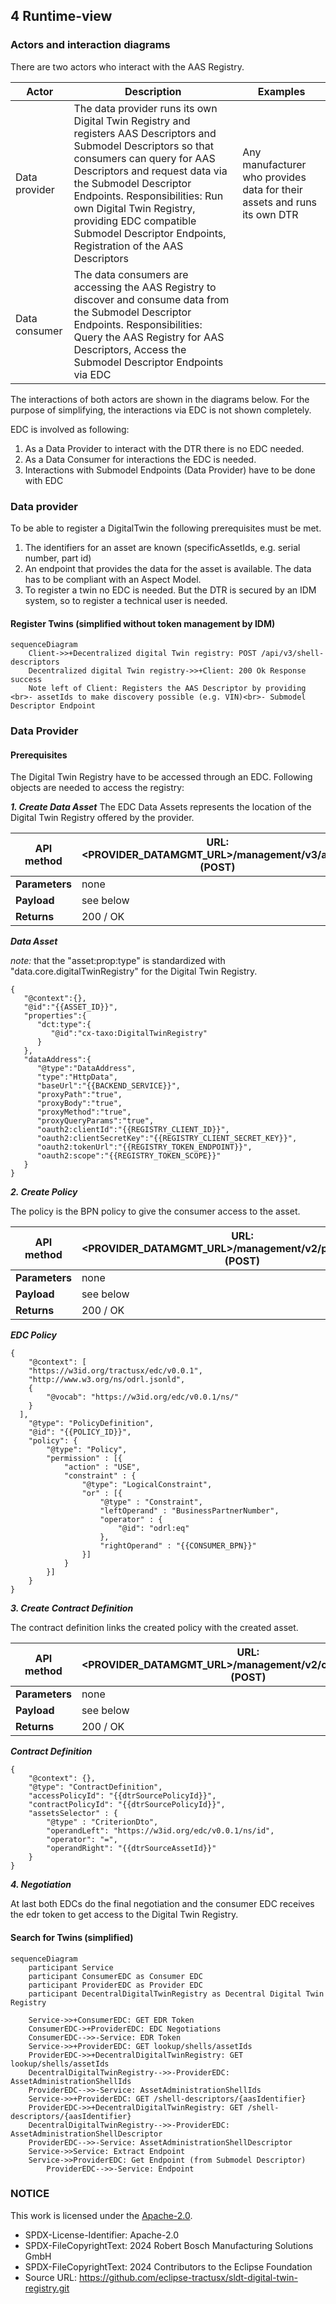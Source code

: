 ## 4 Runtime-view

### Actors and interaction diagrams
There are two actors who interact with the AAS Registry.

| Actor         | 	Description                                                                                                                                                                                                                                                                                                                                                     | Examples                                                                 |
|---------------|------------------------------------------------------------------------------------------------------------------------------------------------------------------------------------------------------------------------------------------------------------------------------------------------------------------------------------------------------------------|--------------------------------------------------------------------------|
| Data provider | The data provider runs its own Digital Twin Registry and registers AAS Descriptors and Submodel Descriptors so that consumers can query for AAS Descriptors and request data via the Submodel Descriptor Endpoints. Responsibilities: Run own Digital Twin Registry, providing EDC compatible Submodel Descriptor Endpoints, Registration of the AAS Descriptors | Any manufacturer who provides data for their assets and runs its own DTR |
| Data consumer | The data consumers are accessing the AAS Registry to discover and consume data from the Submodel Descriptor Endpoints. Responsibilities: Query the AAS Registry for AAS Descriptors, Access the Submodel Descriptor Endpoints via EDC                                                                                                                            |                                                                          |


The interactions of both actors are shown in the diagrams below.
For the purpose of simplifying, the interactions via EDC is not shown completely.

EDC is involved as following:
1. As a Data Provider to interact with the DTR there is no EDC needed.
2. As a Data Consumer for interactions the EDC is needed.
3. Interactions with Submodel Endpoints (Data Provider) have to be done with EDC

### Data provider
To be able to register a DigitalTwin the following prerequisites must be met.
1. The identifiers for an asset are known (specificAssetIds, e.g. serial number, part id)
2. An endpoint that provides the data for the asset is available. The data has to be compliant with an Aspect Model.
3. To register a twin no EDC is needed. But the DTR is secured by an IDM system, so to register a technical user is needed.

#### Register Twins (simplified without token management by IDM)

```mermaid
sequenceDiagram
    Client->>+Decentralized digital Twin registry: POST /api/v3/shell-descriptors
    Decentralized digital Twin registry->>+Client: 200 Ok Response success
    Note left of Client: Registers the AAS Descriptor by providing <br>- assetIds to make discovery possible (e.g. VIN)<br>- Submodel Descriptor Endpoint 
```

### Data Provider

#### Prerequisites
The Digital Twin Registry have to be accessed through an EDC. Following objects are needed to access the registry:

***1. Create Data Asset***
The EDC Data Assets represents the location of the Digital Twin Registry offered by the provider.

| API method     | URL: <PROVIDER_DATAMGMT_URL>/management/v3/assets (POST) |
|----------------|----------------------------------------------------------|
| **Parameters** | none                                                     |
| **Payload**    | see below                                                |
| **Returns**    | 200 / OK                                                 |

***Data Asset***

_note:_ that the "asset:prop:type" is standardized with "data.core.digitalTwinRegistry" for the Digital Twin Registry.

```
{
   "@context":{},
   "@id":"{{ASSET_ID}}",
   "properties":{
      "dct:type":{
         "@id":"cx-taxo:DigitalTwinRegistry"
      }
   },
   "dataAddress":{
      "@type":"DataAddress",
      "type":"HttpData",
      "baseUrl":"{{BACKEND_SERVICE}}",
      "proxyPath":"true",
      "proxyBody":"true",
      "proxyMethod":"true",
      "proxyQueryParams":"true",
      "oauth2:clientId":"{{REGISTRY_CLIENT_ID}}",
      "oauth2:clientSecretKey":"{{REGISTRY_CLIENT_SECRET_KEY}}",
      "oauth2:tokenUrl":"{{REGISTRY_TOKEN_ENDPOINT}}",
      "oauth2:scope":"{{REGISTRY_TOKEN_SCOPE}}"
   }
}
```

***2. Create Policy***

The policy is the BPN policy to give the consumer access to the asset.

| API method     | URL: <PROVIDER_DATAMGMT_URL>/management/v2/policydefinitions (POST) |
   |----------------|---------------------------------------------------|
| **Parameters** | none                                              |
| **Payload**    | see below                                         |
| **Returns**    | 200 / OK                                          |

***EDC Policy***

```
{
    "@context": [
    "https://w3id.org/tractusx/edc/v0.0.1",
    "http://www.w3.org/ns/odrl.jsonld",
    {
        "@vocab": "https://w3id.org/edc/v0.0.1/ns/"
    }
  ],
    "@type": "PolicyDefinition",
    "@id": "{{POLICY_ID}}",
    "policy": {
		"@type": "Policy",
		"permission" : [{
			"action" : "USE",
			"constraint" : {
				"@type": "LogicalConstraint",
				"or" : [{
					"@type" : "Constraint",
					"leftOperand" : "BusinessPartnerNumber",
					"operator" : {
                        "@id": "odrl:eq"
                    },
					"rightOperand" : "{{CONSUMER_BPN}}"
				}]
			}
		}]
    }
}
```

***3. Create Contract Definition***

The contract definition links the created policy with the created asset.

| API method     | URL: <PROVIDER_DATAMGMT_URL>/management/v2/contractdefinitions (POST) | 
   |----------------|--------------------------------------------------------------|
| **Parameters** | none                                                         |
| **Payload**    | see below                                                    |
| **Returns**    | 200 / OK                                                     |


***Contract Definition***

```
{
    "@context": {},
    "@type": "ContractDefinition",
    "accessPolicyId": "{{dtrSourcePolicyId}}",
    "contractPolicyId": "{{dtrSourcePolicyId}}",
    "assetsSelector" : {
        "@type" : "CriterionDto",
        "operandLeft": "https://w3id.org/edc/v0.0.1/ns/id",
        "operator": "=",
        "operandRight": "{{dtrSourceAssetId}}"
    }
}
```

***4. Negotiation***

At last both EDCs do the final negotiation and the consumer EDC receives the edr token to get access to the Digital Twin Registry.


#### Search for Twins (simplified)
```mermaid
sequenceDiagram
    participant Service
    participant ConsumerEDC as Consumer EDC
    participant ProviderEDC as Provider EDC
    participant DecentralDigitalTwinRegistry as Decentral Digital Twin Registry

    Service->>+ConsumerEDC: GET EDR Token
    ConsumerEDC->+ProviderEDC: EDC Negotiations
    ConsumerEDC-->>-Service: EDR Token
    Service->>+ProviderEDC: GET lookup/shells/assetIds
    ProviderEDC->>+DecentralDigitalTwinRegistry: GET lookup/shells/assetIds
    DecentralDigitalTwinRegistry-->>-ProviderEDC: AssetAdministrationShellIds
    ProviderEDC-->>-Service: AssetAdministrationShellIds
    Service->>+ProviderEDC: GET /shell-descriptors/{aasIdentifier}
    ProviderEDC->>+DecentralDigitalTwinRegistry: GET /shell-descriptors/{aasIdentifier}
    DecentralDigitalTwinRegistry-->>-ProviderEDC: AssetAdministrationShellDescriptor
    ProviderEDC-->>-Service: AssetAdministrationShellDescriptor
    Service->>Service: Extract Endpoint
    Service->>ProviderEDC: Get Endpoint (from Submodel Descriptor)
        ProviderEDC-->>-Service: Endpoint
```

### NOTICE

This work is licensed under the [Apache-2.0](https://www.apache.org/licenses/LICENSE-2.0).

- SPDX-License-Identifier: Apache-2.0
- SPDX-FileCopyrightText: 2024 Robert Bosch Manufacturing Solutions GmbH
- SPDX-FileCopyrightText: 2024 Contributors to the Eclipse Foundation
- Source URL: https://github.com/eclipse-tractusx/sldt-digital-twin-registry.git